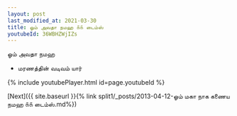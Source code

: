 ```yaml
---
layout: post
last_modified_at: 2021-03-30
title: ஓம் அவதா நமஹ ௧௧ டைம்ஸ்
youtubeId: 36WBHZWjIZs
---
```

 
 
 ஓம் அவதா நமஹ  
 
 -  மரணத்தின் வடிவம் யார் 
 
  
 
  
 
 
 
 
 
 


{% include youtubePlayer.html id=page.youtubeId %}
 
[Next]({{ site.baseurl }}{% link  split1/_posts/2013-04-12-ஓம் மகா நாக கணைய நமஹ ௧௧ டைம்ஸ்.md%})
 
